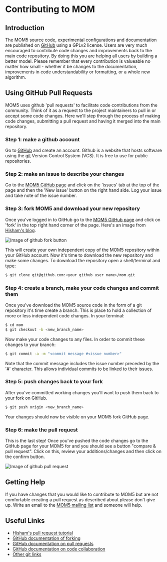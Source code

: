 # Contributing to MOM

## Introduction

The MOM5 source code, experimental configurations and documentation are published on [GitHub](https://github.com/BreakawayLabs/mom) using a GPLv2 license. Users are very much encouraged to contribute code changes and improvements back to the main code repository. By doing this you are helping all users by building a better model. Please remember that every contribution is valueable no matter how small - whether it be changes to the documentation, improvements in code understandability or formatting, or a whole new algorithm.

## Using GitHub Pull Requests

MOM5 uses github 'pull requests' to facilitate code contributions from the community. Think of it as a request to the project maintainers to pull in or accept some code changes. Here we'll step through the process of making code changes, submitting a pull request and having it merged into the main repository.

### Step 1: make a github account

Go to [GitHub](https://github.com) and create an account. Github is a website that hosts software using the [git](http://mom-ocean.org/web/docs/git) Version Control System (VCS). It is free to use for public repositories.

### Step 2: make an issue to describe your changes

Go to the [MOM5 GitHub page](https://github.com/BreakawayLabs/mom) and click on the 'issues' tab at the top of the page and then the 'New issue' button on the right hand side. Log your issue and take note of the issue number.

### Step 3: fork MOM5 and download your new repository

Once you've logged in to GitHub go to the [MOM5 GitHub page](https://github.com/BreakawayLabs/mom) and click on 'fork' in the top right hand corner of the page. Here's an image from [Hisham's blog](http://hisham.hm/2016/01/01/how-to-make-a-pull-request-on-github-a-quick-tutorial/).

![Image of github fork button](http://hisham.hm/img/posts/github-fork.png)

This will create your own independent copy of the MOM5 repository within your GitHub account. Now it's time to download the new repository and make some changes. To download the repository open a shell/terminal and type:

```sh
$ git clone git@github.com:<your github user name>/mom.git
```

### Step 4: create a branch, make your code changes and commit them

Once you've download the MOM5 source code in the form of a git repository it's time create a branch. This is place to hold a collection of more or less independent code changes. In your terminal:

```sh
$ cd mom
$ git checkout -b <new_branch_name>
```

Now make your code changes to any files. In order to commit these changes to your branch:

```sh
$ git commit -a -m "<commit message #<issue number>"
```

Note that the commit message includes the issue number preceded by the '#' character. This allows individual commits to be linked to their issues.

### Step 5: push changes back to your fork

After you've committed working changes you'll want to push them back to your fork on GitHub.

```sh
$ git push origin <new_branch_name>
```

Your changes should now be visible on your MOM5 fork GitHub page.

### Step 6: make the pull request

This is the last step! Once you've pushed the code changes go to the GitHub page for your MOM5 for and you should see a button "compare & pull request". Click on this, review your additions/changes and then click on the confirm button.

![Image of github pull request](http://hisham.hm/img/posts/github-comparepr.png)

## Getting Help

If you have changes that you would like to contribute to MOM5 but are not comfortable creating a pull request as described about please don't give up. Write an email to the [MOM5 mailing list](https://groups.google.com/forum/#!forum/mom-users) and someone will help.

## Useful Links

* [Hisham's pull request tutorial](http://hisham.hm/2016/01/01/how-to-make-a-pull-request-on-github-a-quick-tutorial/)
* [GitHub documentation of forking](https://help.github.com/articles/fork-a-repo/)
* [GitHub documentation on pull requests](https://help.github.com/articles/creating-a-pull-request/)
* [GitHub documentation on code collaboration](https://help.github.com/categories/collaborating-on-projects-using-issues-and-pull-requests/)
* [Other git links](http://mom-ocean.org/web/docs/git)
